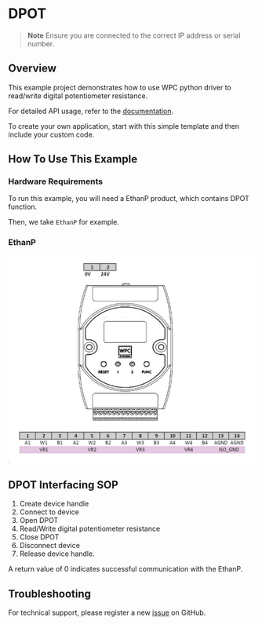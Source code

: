 # DPOT
> **Note**
> Ensure you are connected to the correct IP address or serial number.

## Overview

This example project demonstrates how to use WPC python driver to read/write digital potentiometer resistance.

For detailed API usage, refer to the [documentation](https://wpc-systems-ltd.github.io/WPC_Python_driver_release/).

To create your own application, start with this simple template and then include your custom code.

## How To Use This Example

### Hardware Requirements

To run this example, you will need a EthanP product, which contains DPOT function.

Then, we take `EthanP` for example.

### EthanP

<img src="https://github.com/WPC-Systems-Ltd/WPC_Python_driver_release/blob/main/Reference/Pinouts/pinout-EthanP.JPG" alt="drawing" width="600"/>

## DPOT Interfacing SOP

1. Create device handle
2. Connect to device
3. Open DPOT
4. Read/Write digital potentiometer resistance
5. Close DPOT
6. Disconnect device
7. Release device handle.

A return value of 0 indicates successful communication with the EthanP.

## Troubleshooting

For technical support, please register a new [issue](https://github.com/WPC-Systems-Ltd/WPC_Python_driver_release/issues) on GitHub.